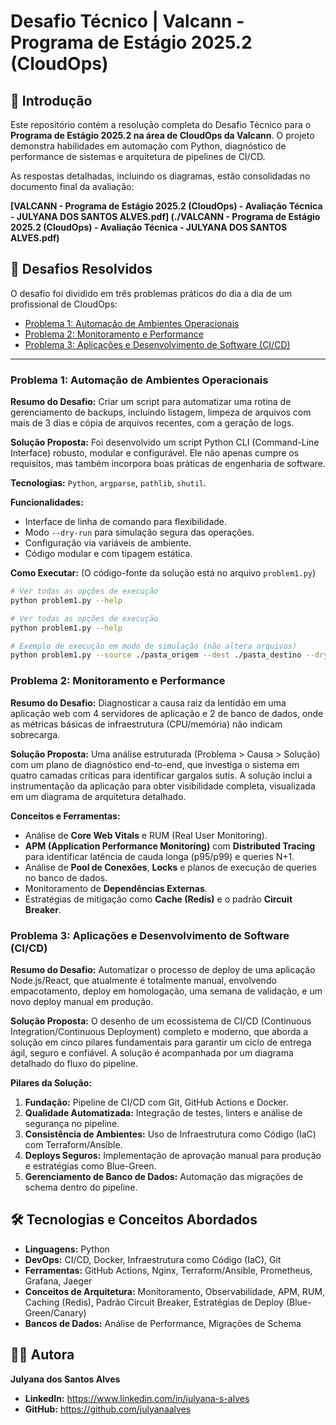 # Desafio Técnico | Valcann - Programa de Estágio 2025.2 (CloudOps)

## 📄 Introdução

Este repositório contém a resolução completa do Desafio Técnico para o **Programa de Estágio 2025.2 na área de CloudOps da Valcann**. O projeto demonstra habilidades em automação com Python, diagnóstico de performance de sistemas e arquitetura de pipelines de CI/CD.

As respostas detalhadas, incluindo os diagramas, estão consolidadas no documento final da avaliação:

**[VALCANN - Programa de Estágio 2025.2 (CloudOps) - Avaliação Técnica - JULYANA DOS SANTOS ALVES.pdf] (./VALCANN - Programa de Estágio 2025.2 (CloudOps) - Avaliação Técnica - JULYANA DOS SANTOS ALVES.pdf)**

## 🎯 Desafios Resolvidos

O desafio foi dividido em três problemas práticos do dia a dia de um profissional de CloudOps:

* [Problema 1: Automação de Ambientes Operacionais](#problema-1-automação-de-ambientes-operacionais)
* [Problema 2: Monitoramento e Performance](#problema-2-monitoramento-e-performance)
* [Problema 3: Aplicações e Desenvolvimento de Software (CI/CD)](#problema-3-aplicações-e-desenvolvimento-de-software-cicd)

---

### Problema 1: Automação de Ambientes Operacionais

**Resumo do Desafio:** Criar um script para automatizar uma rotina de gerenciamento de backups, incluindo listagem, limpeza de arquivos com mais de 3 dias e cópia de arquivos recentes, com a geração de logs.

**Solução Proposta:** Foi desenvolvido um script Python CLI (Command-Line Interface) robusto, modular e configurável. Ele não apenas cumpre os requisitos, mas também incorpora boas práticas de engenharia de software.

**Tecnologias:** `Python`, `argparse`, `pathlib`, `shutil`.

**Funcionalidades:**
* Interface de linha de comando para flexibilidade.
* Modo `--dry-run` para simulação segura das operações.
* Configuração via variáveis de ambiente.
* Código modular e com tipagem estática.

**Como Executar:**
(O código-fonte da solução está no arquivo `problem1.py`)
```bash
# Ver todas as opções de execução
python problem1.py --help

# Ver todas as opções de execução
python problem1.py --help

# Exemplo de execução em modo de simulação (não altera arquivos)
python problem1.py --source ./pasta_origem --dest ./pasta_destino --dry-run
```


### Problema 2: Monitoramento e Performance

**Resumo do Desafio:** Diagnosticar a causa raiz da lentidão em uma aplicação web com 4 servidores de aplicação e 2 de banco de dados, onde as métricas básicas de infraestrutura (CPU/memória) não indicam sobrecarga.


**Solução Proposta:** Uma análise estruturada (Problema > Causa > Solução) com um plano de diagnóstico end-to-end, que investiga o sistema em quatro camadas críticas para identificar gargalos sutis. A solução inclui a instrumentação da aplicação para obter visibilidade completa, visualizada em um diagrama de arquitetura detalhado.

**Conceitos e Ferramentas:**

* Análise de **Core Web Vitals** e RUM (Real User Monitoring).
* **APM (Application Performance Monitoring)** com **Distributed Tracing** para identificar latência de cauda longa (p95/p99) e queries N+1.
* Análise de **Pool de Conexões**, **Locks** e planos de execução de queries no banco de dados.
* Monitoramento de **Dependências Externas**.
* Estratégias de mitigação como **Cache (Redis)** e o padrão **Circuit Breaker**.



### Problema 3: Aplicações e Desenvolvimento de Software (CI/CD)

**Resumo do Desafio:** Automatizar o processo de deploy de uma aplicação Node.js/React, que atualmente é totalmente manual, envolvendo empacotamento, deploy em homologação, uma semana de validação, e um novo deploy manual em produção.

**Solução Proposta:** O desenho de um ecossistema de CI/CD (Continuous Integration/Continuous Deployment) completo e moderno, que aborda a solução em cinco pilares fundamentais para garantir um ciclo de entrega ágil, seguro e confiável. A solução é acompanhada por um diagrama detalhado do fluxo do pipeline.

**Pilares da Solução:**
1. **Fundação:** Pipeline de CI/CD com Git, GitHub Actions e Docker.
2. **Qualidade Automatizada:** Integração de testes, linters e análise de segurança no pipeline.
3. **Consistência de Ambientes:** Uso de Infraestrutura como Código (IaC) com Terraform/Ansible.
4. **Deploys Seguros:** Implementação de aprovação manual para produção e estratégias como Blue-Green.
5. **Gerenciamento de Banco de Dados:** Automação das migrações de schema dentro do pipeline.

## 🛠️ Tecnologias e Conceitos Abordados
* **Linguagens:** Python
* **DevOps:** CI/CD, Docker, Infraestrutura como Código (IaC), Git
* **Ferramentas:** GitHub Actions, Nginx, Terraform/Ansible, Prometheus, Grafana, Jaeger
* **Conceitos de Arquitetura:** Monitoramento, Observabilidade, APM, RUM, Caching (Redis), Padrão Circuit Breaker, Estratégias de Deploy (Blue-Green/Canary)
* **Bancos de Dados:** Análise de Performance, Migrações de Schema

## 👩‍💻 Autora
**Julyana dos Santos Alves**
* **LinkedIn:** https://www.linkedin.com/in/julyana-s-alves 
* **GitHub:** https://github.com/julyanaalves